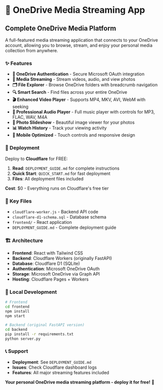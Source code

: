 # 🚀 OneDrive Media Streaming App

## Complete OneDrive Media Platform

A full-featured media streaming application that connects to your OneDrive account, allowing you to browse, stream, and enjoy your personal media collection from anywhere.

### ✨ Features

- **🔐 OneDrive Authentication** - Secure Microsoft OAuth integration
- **📱 Media Streaming** - Stream videos, audio, and view photos
- **🗂️ File Explorer** - Browse OneDrive folders with breadcrumb navigation
- **🔍 Smart Search** - Find files across your entire OneDrive
- **🎬 Enhanced Video Player** - Supports MP4, MKV, AVI, WebM with seeking
- **🎵 Professional Audio Player** - Full music player with controls for MP3, FLAC, WAV, M4A
- **📸 Photo Slideshow** - Beautiful image viewer for your photos
- **📊 Watch History** - Track your viewing activity
- **📱 Mobile Optimized** - Touch controls and responsive design

### 🚀 Deployment

Deploy to **Cloudflare** for FREE:

1. **Read**: `DEPLOYMENT_GUIDE.md` for complete instructions
2. **Quick Start**: `QUICK_START.md` for fast deployment
3. **Files**: All deployment files included

**Cost**: $0 - Everything runs on Cloudflare's free tier

### 📁 Key Files

- `cloudflare-worker.js` - Backend API code
- `cloudflare-d1-schema.sql` - Database schema
- `frontend/` - React application
- `DEPLOYMENT_GUIDE.md` - Complete deployment guide



### 🏗️ Architecture

- **Frontend**: React with Tailwind CSS
- **Backend**: Cloudflare Workers (originally FastAPI)
- **Database**: Cloudflare D1 (SQLite)
- **Authentication**: Microsoft OneDrive OAuth
- **Storage**: Microsoft OneDrive via Graph API
- **Hosting**: Cloudflare Pages + Workers



### 🔧 Local Development

```bash
# Frontend
cd frontend
npm install
npm start

# Backend (original FastAPI version)
cd backend
pip install -r requirements.txt
python server.py
```

### 📞 Support

- **Deployment**: See `DEPLOYMENT_GUIDE.md`
- **Issues**: Check Cloudflare dashboard logs
- **Features**: All major streaming features included

**Your personal OneDrive media streaming platform - deploy it for free!** 🚀